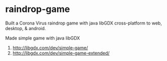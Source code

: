 # raindrop-game
Built a Corona Virus raindrop game with java libGDX cross-platform to web, desktop, &amp; android.

Made simple game with java libGDX
1. http://libgdx.com/dev/simple-game/
2. http://libgdx.com/dev/simple-game-extended/
